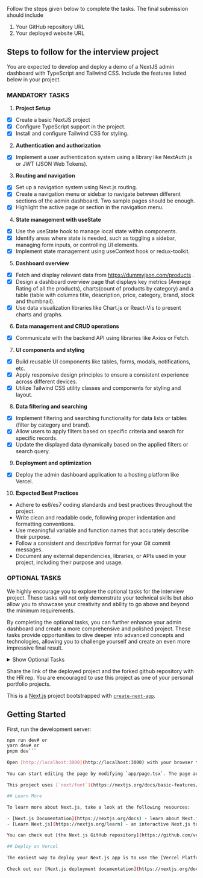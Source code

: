 
Follow the steps given below to complete the tasks. The final submission should include
1. Your GitHub repository URL
2. Your deployed website URL

## Steps to follow for the interview project

You are expected to develop and deploy a demo of a NextJS admin dashboard with TypeScript and Tailwind CSS. Include the features listed below in your project.

### MANDATORY TASKS

1. **Project Setup**
- [x] Create a basic NextJS project
- [x] Configure TypeScript support in the project.
- [x] Install and configure Tailwind CSS for styling.

2. **Authentication and authorization**
- [x] Implement a user authentication system using a library like NextAuth.js or JWT (JSON Web Tokens).

3. **Routing and navigation**
- [x] Set up a navigation system using Next.js routing.
- [x] Create a navigation menu or sidebar to navigate between different sections of the admin dashboard. Two sample pages should be enough.
- [x] Highlight the active page or section in the navigation menu.

4. **State management with useState**
- [x] Use the useState hook to manage local state within components.
- [x] Identify areas where state is needed, such as toggling a sidebar, managing form inputs, or controlling UI elements.
- [x] Implement state management using useContext hook or redux-toolkit.

5. **Dashboard overview**
- [x] Fetch and display relevant data from https://dummyjson.com/products .
- [x] Design a dashboard overview page that displays key metrics (Average Rating of all the products), charts(count of products by category) and a table (table with columns title, description, price, category, brand, stock and thumbnail).
- [x] Use data visualization libraries like Chart.js or React-Vis to present charts and graphs.

6. **Data management and CRUD operations**
- [x] Communicate with the backend API using libraries like Axios or Fetch.

7. **UI components and styling**
- [x] Build reusable UI components like tables, forms, modals, notifications, etc.
- [x] Apply responsive design principles to ensure a consistent experience across different devices.
- [x] Utilize Tailwind CSS utility classes and components for styling and layout.

8. **Data filtering and searching**
- [x] Implement filtering and searching functionality for data lists or tables (filter by category and brand).
- [x] Allow users to apply filters based on specific criteria and search for specific records.
- [x] Update the displayed data dynamically based on the applied filters or search query.

9. **Deployment and optimization**
- [x] Deploy the admin dashboard application to a hosting platform like Vercel.

10. **Expected Best Practices**
- Adhere to es6/es7 coding standards and best practices throughout the project.
- Write clean and readable code, following proper indentation and formatting conventions.
- Use meaningful variable and function names that accurately describe their purpose.
- Follow a consistent and descriptive format for your Git commit messages.
- Document any external dependencies, libraries, or APIs used in your project, including their purpose and usage.


### OPTIONAL TASKS

We highly encourage you to explore the optional tasks for the interview project. These tasks will not only demonstrate your technical skills but also allow you to showcase your creativity and ability to go above and beyond the minimum requirements.

By completing the optional tasks, you can further enhance your admin dashboard and create a more comprehensive and polished project. These tasks provide opportunities to dive deeper into advanced concepts and technologies, allowing you to challenge yourself and create an even more impressive final result.
<details>  
  <summary>Show Optional Tasks</summary>  

Authentication and authorization:
- [x] *Define different user roles and permissions for accessing different parts of the admin dashboard. (OPTIONAL)*
- [x] *Restrict access to certain routes or components based on user roles and permissions. (OPTIONAL)*  
  State management with useState:
- [x] *Implement state variables and corresponding update functions using useState in the relevant components. (OPTIONAL)*  
  Data management and CRUD operations:
- [x] *Create data management pages for entities such as sample users, products, orders, etc. (OPTIONAL)*
- [x] *Implement CRUD (Create, Read, Update, Delete) functionality for these entities. (OPTIONAL)*
- [x] *Use forms and input validation to ensure data integrity. (OPTIONAL)*

Theme functionality:
- [x]  *Implement a theme switcher that allows users to switch between light and dark themes. (OPTIONAL)*
- [x] *Use the useState hook to manage the current theme state. (OPTIONAL)*
- [x] *Apply different CSS classes or styles based on the selected theme. (OPTIONAL)*
- [x] *Persist the theme preference in local storage or cookies for a consistent theme across sessions. (OPTION*AL)

Deployment and optimization:
- [ ] *Optimize the application for performance, including code splitting, lazy loading, and caching. (OPTIONAL)*
- [ ] *Implement server-side rendering (SSR) or static site generation (SSG) for improved initial loading speed. (OPTIONAL)*

</details>  

Share the link of the deployed project and the forked github repository with the HR rep. You are encouraged to use this project as one of your personal portfolio projects.


This is a [Next.js](https://nextjs.org/) project bootstrapped with [`create-next-app`](https://github.com/vercel/next.js/tree/canary/packages/create-next-app).

## Getting Started

First, run the development server:

```bash  
npm run dev# or  
yarn dev# or  
pnpm dev```  
  
Open [http://localhost:3000](http://localhost:3000) with your browser to see the result.  
  
You can start editing the page by modifying `app/page.tsx`. The page auto-updates as you edit the file.  
  
This project uses [`next/font`](https://nextjs.org/docs/basic-features/font-optimization) to automatically optimize and load Inter, a custom Google Font.  
  
## Learn More  
  
To learn more about Next.js, take a look at the following resources:  
  
- [Next.js Documentation](https://nextjs.org/docs) - learn about Next.js features and API.  
- [Learn Next.js](https://nextjs.org/learn) - an interactive Next.js tutorial.  
  
You can check out [the Next.js GitHub repository](https://github.com/vercel/next.js/) - your feedback and contributions are welcome!  
  
## Deploy on Vercel  
  
The easiest way to deploy your Next.js app is to use the [Vercel Platform](https://vercel.com/new?utm_medium=default-template&filter=next.js&utm_source=create-next-app&utm_campaign=create-next-app-readme) from the creators of Next.js.  
  
Check out our [Next.js deployment documentation](https://nextjs.org/docs/deployment) for more details.
